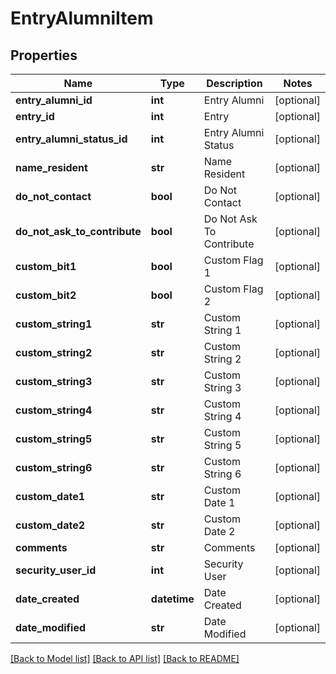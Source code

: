 # EntryAlumniItem

## Properties
Name | Type | Description | Notes
------------ | ------------- | ------------- | -------------
**entry_alumni_id** | **int** | Entry Alumni | [optional] 
**entry_id** | **int** | Entry | [optional] 
**entry_alumni_status_id** | **int** | Entry Alumni Status | [optional] 
**name_resident** | **str** | Name Resident | [optional] 
**do_not_contact** | **bool** | Do Not Contact | [optional] 
**do_not_ask_to_contribute** | **bool** | Do Not Ask To Contribute | [optional] 
**custom_bit1** | **bool** | Custom Flag 1 | [optional] 
**custom_bit2** | **bool** | Custom Flag 2 | [optional] 
**custom_string1** | **str** | Custom String 1 | [optional] 
**custom_string2** | **str** | Custom String 2 | [optional] 
**custom_string3** | **str** | Custom String 3 | [optional] 
**custom_string4** | **str** | Custom String 4 | [optional] 
**custom_string5** | **str** | Custom String 5 | [optional] 
**custom_string6** | **str** | Custom String 6 | [optional] 
**custom_date1** | **str** | Custom Date 1 | [optional] 
**custom_date2** | **str** | Custom Date 2 | [optional] 
**comments** | **str** | Comments | [optional] 
**security_user_id** | **int** | Security User | [optional] 
**date_created** | **datetime** | Date Created | [optional] 
**date_modified** | **str** | Date Modified | [optional] 

[[Back to Model list]](../README.md#documentation-for-models) [[Back to API list]](../README.md#documentation-for-api-endpoints) [[Back to README]](../README.md)


